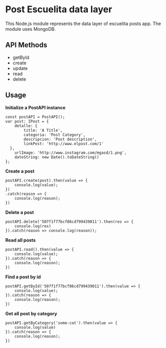 # Post Escuelita data layer

This Node.js module represents the data layer of escuelita posts app.
The module uses  MongoDB.

## API Methods

 - getById 
 - create
 - update
 - read
 - delete

## Usage

**Initialize a PostAPI instance**

```
const postAPI = PostAPI();  
var post: IPost = {  
    detalle: {  
        title: 'A Title',  
        categoria: 'Post Category',  
        descripcion: 'Post description',  
        linkPost: 'http://www.elpost.com/1'  
  },  
    urlImage: 'http://www.instagram.com/mgasd/1.png',  
    dateString: new Date().toDateString()  
};
```

**Create a post**

    postAPI.create(post).then(value => {  
        console.log(value);  
    })  
    .catch(reason => {  
        console.log(reason);  
    })

**Delete a post**

    postAPI.delete('507f1f77bcf86cd799439011').then(res => {  
        console.log(res)  
    }).catch(reason => console.log(reason));

**Read all posts**

    postAPI.read().then(value => {  
        console.log(value);  
    }).catch(reason => {  
        console.log(reason);  
    })
**Find a post by id**

    postAPI.getById('507f1f77bcf86cd799439011').then(value => {  
        console.log(value);  
    }).catch(reason => {  
        console.log(reason);  
    })
**Get all post by category**

    postAPI.getByCategory('some-cat').then(value => {  
        console.log(value)  
    }).catch(reason => {  
        console.log(reason);  
    })
